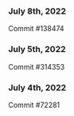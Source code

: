 ### July 8th, 2022

Commit #138474

### July 5th, 2022

Commit #314353


### July 4th, 2022

Commit #72281
